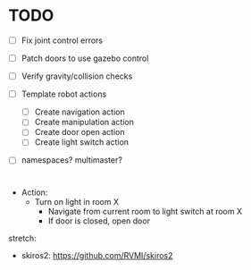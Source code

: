 # TODO
- [ ] Fix joint control errors
- [ ] Patch doors to use gazebo control
- [ ] Verify gravity/collision checks
- [ ] Template robot actions
	- [ ] Create navigation action
	- [ ] Create manipulation action
	- [ ] Create door open action
	- [ ] Create light switch action
- [ ] namespaces? multimaster?


# 
- Action:
	- Turn on light in room X
		- Navigate from current room to light switch at room X
		- If door is closed, open door


stretch:
- skiros2: https://github.com/RVMI/skiros2
